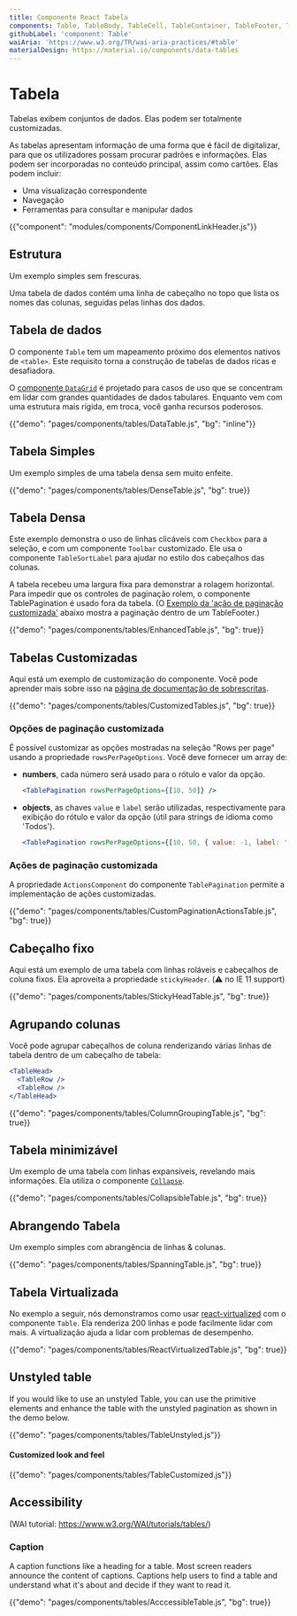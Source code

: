 ```yaml
---
title: Componente React Tabela
components: Table, TableBody, TableCell, TableContainer, TableFooter, TableHead, TablePagination, TableRow, TableSortLabel, TablePaginationUnstyled
githubLabel: 'component: Table'
waiAria: 'https://www.w3.org/TR/wai-aria-practices/#table'
materialDesign: https://material.io/components/data-tables
---
```


# Tabela

<p class="description">Tabelas exibem conjuntos de dados. Elas podem ser totalmente customizadas.</p>

As tabelas apresentam informação de uma forma que é fácil de digitalizar, para que os utilizadores possam procurar padrões e informações. Elas podem ser incorporadas no conteúdo principal, assim como cartões. Elas podem incluir:

- Uma visualização correspondente
- Navegação
- Ferramentas para consultar e manipular dados

{{"component": "modules/components/ComponentLinkHeader.js"}}

## Estrutura

Um exemplo simples sem frescuras.

Uma tabela de dados contém uma linha de cabeçalho no topo que lista os nomes das colunas, seguidas pelas linhas dos dados.

## Tabela de dados

O componente `Table` tem um mapeamento próximo dos elementos nativos de `<table>`. Este requisito torna a construção de tabelas de dados ricas e desafiadora.

O [componente `DataGrid`](/components/data-grid/) é projetado para casos de uso que se concentram em lidar com grandes quantidades de dados tabulares. Enquanto vem com uma estrutura mais rígida, em troca, você ganha recursos poderosos.

{{"demo": "pages/components/tables/DataTable.js", "bg": "inline"}}

## Tabela Simples

Um exemplo simples de uma tabela densa sem muito enfeite.

{{"demo": "pages/components/tables/DenseTable.js", "bg": true}}

## Tabela Densa

Este exemplo demonstra o uso de linhas clicáveis com `Checkbox` para a seleção, e com um componente `Toolbar`  customizado. Ele usa o componente `TableSortLabel` para ajudar no estilo dos cabeçalhos das colunas.

A tabela recebeu uma largura fixa para demonstrar a rolagem horizontal. Para impedir que os controles de paginação rolem, o componente TablePagination é usado fora da tabela. (O [Exemplo da 'ação de paginação customizada'](#custom-pagination-actions) abaixo mostra a paginação dentro de um TableFooter.)

{{"demo": "pages/components/tables/EnhancedTable.js", "bg": true}}

## Tabelas Customizadas

Aqui está um exemplo de customização do componente. Você pode aprender mais sobre isso na [página de documentação de sobrescritas](/customization/how-to-customize/).

{{"demo": "pages/components/tables/CustomizedTables.js", "bg": true}}

### Opções de paginação customizada

É possível customizar as opções mostradas na seleção "Rows per page" usando a propriedade `rowsPerPageOptions`. Você deve fornecer um array de:

- **numbers**, cada número será usado para o rótulo e valor da opção.

  ```jsx
  <TablePagination rowsPerPageOptions={[10, 50]} />
  ```

- **objects**, as chaves `value` e `label` serão utilizadas, respectivamente para exibição do rótulo e valor da opção (útil para strings de idioma como 'Todos').

  ```jsx
  <TablePagination rowsPerPageOptions={[10, 50, { value: -1, label: 'All' }]} />
  ```

### Ações de paginação customizada

A propriedade `ActionsComponent` do componente `TablePagination` permite a implementação de ações customizadas.

{{"demo": "pages/components/tables/CustomPaginationActionsTable.js", "bg": true}}

## Cabeçalho fixo

Aqui está um exemplo de uma tabela com linhas roláveis e cabeçalhos de coluna fixos. Ela aproveita a propriedade `stickyHeader`. (⚠️ no IE 11 support)

{{"demo": "pages/components/tables/StickyHeadTable.js", "bg": true}}

## Agrupando colunas

Você pode agrupar cabeçalhos de coluna renderizando várias linhas de tabela dentro de um cabeçalho de tabela:

```jsx
<TableHead>
  <TableRow />
  <TableRow />
</TableHead>
```

{{"demo": "pages/components/tables/ColumnGroupingTable.js", "bg": true}}

## Tabela minimizável

Um exemplo de uma tabela com linhas expansíveis, revelando mais informações. Ela utiliza o componente [`Collapse`](/api/collapse/).

{{"demo": "pages/components/tables/CollapsibleTable.js", "bg": true}}

## Abrangendo Tabela

Um exemplo simples com abrangência de linhas & colunas.

{{"demo": "pages/components/tables/SpanningTable.js", "bg": true}}

## Tabela Virtualizada

No exemplo a seguir, nós demonstramos como usar [react-virtualized](https://github.com/bvaughn/react-virtualized) com o componente `Table`. Ela renderiza 200 linhas e pode facilmente lidar com mais. A virtualização ajuda a lidar com problemas de desempenho.

{{"demo": "pages/components/tables/ReactVirtualizedTable.js", "bg": true}}

## Unstyled table

If you would like to use an unstyled Table, you can use the primitive elements and enhance the table with the unstyled pagination as shown in the demo below.

{{"demo": "pages/components/tables/TableUnstyled.js"}}

#### Customized look and feel

{{"demo": "pages/components/tables/TableCustomized.js"}}

## Accessibility

(WAI tutorial: <https://www.w3.org/WAI/tutorials/tables/>)

### Caption

A caption functions like a heading for a table. Most screen readers announce the content of captions. Captions help users to find a table and understand what it's about and decide if they want to read it.

{{"demo": "pages/components/tables/AcccessibleTable.js", "bg": true}}
